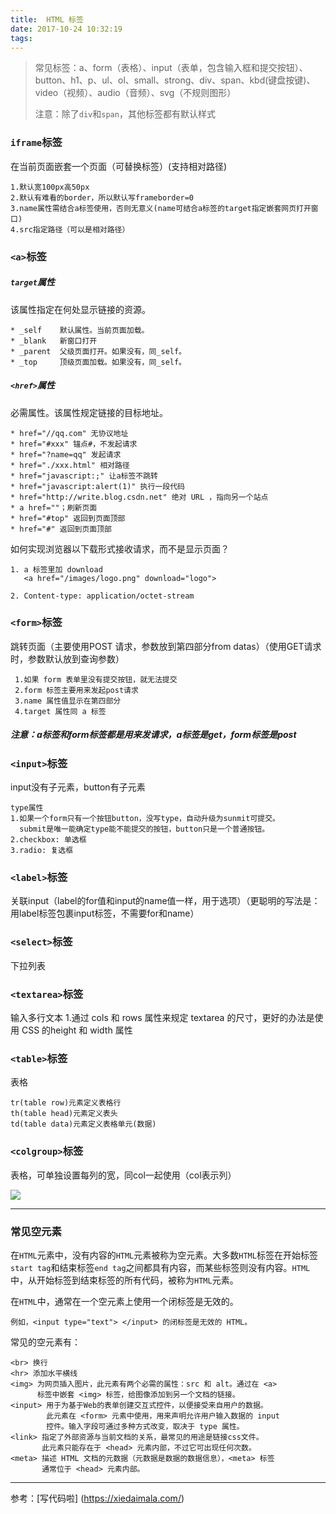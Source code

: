 ```yaml
---
title:  HTML 标签
date: 2017-10-24 10:32:19
tags:
---
```



>常见标签：a、form（表格）、input（表单，包含输入框和提交按钮）、button、h1、p、ul、ol、small、strong、div、span、kbd(键盘按键)、video（视频）、audio（音频）、svg（不规则图形）
>
>注意：除了`div`和`span`，其他标签都有默认样式

### `iframe`标签
在当前页面嵌套一个页面（可替换标签）(支持相对路径)

	1.默认宽100px高50px
	2.默认有难看的border，所以默认写frameborder=0
	3.name属性需结合a标签使用，否则无意义(name可结合a标签的target指定嵌套网页打开窗口)       
	4.src指定路径（可以是相对路径）


### `<a>`标签
##### `target`属性
   
该属性指定在何处显示链接的资源。

	* _self    默认属性。当前页面加载。
	* _blank   新窗口打开
	* _parent  父级页面打开。如果没有，同_self。
	* _top     顶级页面加载。如果没有，同_self。 
	
##### `<href>`属性

必需属性。该属性规定链接的目标地址。

	* href="//qq.com" 无协议地址
	* href="#xxx" 锚点#，不发起请求
	* href="?name=qq" 发起请求
	* href="./xxx.html" 相对路径 
	* href="javascript:;" 让a标签不跳转
	* href="javascript:alert(1)" 执行一段代码
	* href="http://write.blog.csdn.net" 绝对 URL ，指向另一个站点
	* a href=""；刷新页面
	* href="#top" 返回到页面顶部
	* href="#" 返回到页面顶部

如何实现浏览器以下载形式接收请求，而不是显示页面？

	1. a 标签里加 download
	   <a href="/images/logo.png" download="logo">
	
	2. Content-type: application/octet-stream

### `<form>`标签
跳转页面（主要使用POST 请求，参数放到第四部分from datas）（使用GET请求时，参数默认放到查询参数）

	 1.如果 form 表单里没有提交按钮，就无法提交
	 2.form 标签主要用来发起post请求
	 3.name 属性值显示在第四部分
	 4.target 属性同 a 标签

##### 注意：a标签和form标签都是用来发请求，a标签是get，form标签是post

### `<input>`标签
input没有子元素，button有子元素

    type属性 
	1.如果一个form只有一个按钮button，没写type，自动升级为sunmit可提交。
	  submit是唯一能确定type能不能提交的按钮，button只是一个普通按钮。
	2.checkbox: 单选框
	3.radio: 复选框
	
### `<label>`标签
关联input（label的for值和input的name值一样，用于选项）（更聪明的写法是：用label标签包裹input标签，不需要for和name）
### `<select>`标签
下拉列表
### `<textarea>`标签
输入多行文本
1.通过 cols 和 rows 属性来规定 textarea 的尺寸，更好的办法是使用 CSS 的height 和 width 属性

### `<table>`标签
表格

	tr(table row)元素定义表格行
	th(table head)元素定义表头
	td(table data)元素定义表格单元(数据)
	
### `<colgroup>`标签
表格，可单独设置每列的宽，同col一起使用（col表示列）

<img src="https://i.loli.net/2017/12/10/5a2d416f2959f.png">

----

### 常见空元素

在`HTML`元素中，没有内容的`HTML`元素被称为空元素。大多数`HTML`标签在开始标签`start tag`和结束标签`end tag`之间都具有内容，而某些标签则没有内容。`HTML`中，从开始标签到结束标签的所有代码，被称为`HTML`元素。

在`HTML`中，通常在一个空元素上使用一个闭标签是无效的。
	
	例如，<input type="text"> </input> 的闭标签是无效的 HTML。
	
常见的空元素有：

	<br> 换行
	<hr> 添加水平横线
	<img> 为网页插入图片，此元素有两个必需的属性：src 和 alt。通过在 <a> 
	      标签中嵌套 <img> 标签，给图像添加到另一个文档的链接。
	<input> 用于为基于Web的表单创建交互式控件，以便接受来自用户的数据。
	        此元素在 <form> 元素中使用，用来声明允许用户输入数据的 input 
	        控件。输入字段可通过多种方式改变，取决于 type 属性。
	<link> 指定了外部资源与当前文档的关系，最常见的用途是链接css文件。
	       此元素只能存在于 <head> 元素内部，不过它可出现任何次数。
	<meta> 描述 HTML 文档的元数据（元数据是数据的数据信息），<meta> 标签
	       通常位于 <head> 元素内部。

----
参考：[写代码啦] (https://xiedaimala.com/)





